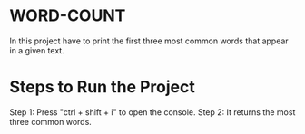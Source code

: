 # WORD-COUNT
In this project have to print the first three most common words that appear in a given text.
# Steps to Run the Project
Step 1: Press "ctrl + shift + i" to open the console.
Step 2: It returns the most three common words.
